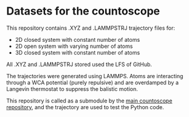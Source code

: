 # Datasets for the countoscope

This repository contains .XYZ and .LAMMPSTRJ trajectory files for:
- 2D closed system with constant number of atoms
- 2D open system with varying number of atoms
- 3D closed system with constant number of atoms

All .XYZ and .LAMMPSTRJ stored used the LFS of GitHub.

The trajectories were generated using LAMMPS. Atoms are interacting through a WCA potential (purely repulsive) and are overdamped by a Langevin thermostat to suppress the balistic motion.

This repository is called as a submodule by the [main countoscope repository](https://github.com/Countoscope/countoscope), and the trajectory are used to test the Python code.
